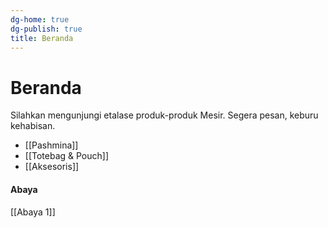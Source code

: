 ```yaml
---
dg-home: true
dg-publish: true
title: Beranda
---
```

# Beranda
Silahkan mengunjungi etalase produk-produk Mesir. Segera pesan, keburu kehabisan. 

- [[Pashmina]]
- [[Totebag & Pouch]]
- [[Aksesoris]]

#### Abaya
[[Abaya 1]]
